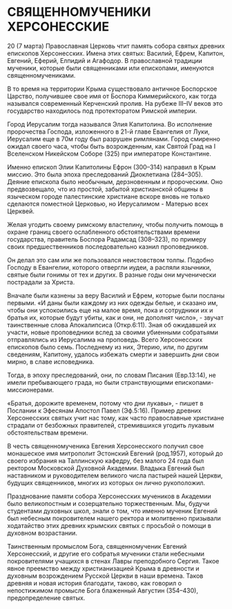 # СВЯЩЕННОМУЧЕНИКИ ХЕРСОНЕССКИЕ

20 (7 марта) Православная Церковь чтит память собора святых древних епископов Херсонесских. Имена этих святых: Василий, Ефрем, Капитон, Евгений, Еферий, Елпидий и Агафодор. В православной традиции мученики, которые были священниками или епископами, именуются священномучениками.

В то время на территории Крыма существовало античное Боспорское Царство, получившее свое имя от Боспора Киммерийского, как тогда назывался современный Керченский пролив. На рубеже III–IV веков это государство находилось под протекторатом Римской империи.

Город Иерусалим тогда назывался Элия Капитолина. Во исполнение пророчества Господа, изложенного в 21-й главе Евангелия от Луки, Иерусалим еще в 70м году был разрушен римлянами. Город смиренно ожидал своего часа, чтобы быть возрожденным, как Святой Град на I Вселенском Никейском Соборе (325) при императоре Константине.

Именно епископ Элии Капитолины Ефрон (300–314) направил в Крым миссию. Это была эпоха преследований Диоклетиана (284–305). Деяние епископа было необычным, дерзновенным и пророческим. Оно предвозвещало, что из простой, забытой христианской общины в языческом городе палестинские христиане вскоре вновь не только сделаются поместной Церковью, но Иерусалимом - Матерью всех Церквей.

Желая угодить своему римскому властелину, чтобы получить помощь в охране границ своего ослабленного обстоятельствами времени государства, правитель Боспора Радамсад (308–323), по примеру своих предшественников последовательно казнил проповедников.

Он делал это сам или же пользовался неистовством толпы. Подобно Господу в Евангелии, которого отвергли иудеи, а распяли язычники, святые были гонимы от тех и других. В разные годы они мученически пострадали за Христа.

Вначале были казнены за веру Василий и Ефрем, которые были посланы первыми. «И даны были каждому из них одежды белые, и сказано им, чтобы они успокоились еще на малое время, пока и сотрудники их и братья их, которые будут убиты, как и они, не дополнят число», - звучат таинственные слова Апокалипсиса (Откр.6:11). Зная об ожидавшей их участи, новые проповедники вслед за своими убиенными собратьями отправлялись из Иерусалима на проповедь. Всего Херсонесских епископов было семь. Последнему из них, Этерию, или, по другим сведениям, Капитону, удалось избежать смерти и завершить дни свои мирно, в славе исповедника.

Тогда, в эпоху преследований, они, по словам Писания (Евр.13:14), не имели пребывающего града, но были странствующими епископами-миссионерами.

«Братья, дорожите временем, потому что дни лукавы», - пишет в Послании к Эфесянам Апостол Павел (Эф.5:16). Пример древних Херсонесских святых учит нас тому, как часто православные христиане страдали от безбожных правителей, стремившихся угодить лукавым обстоятельствам времени.

В честь священномученика Евгения Херсонесского получил свое монашеское имя митрополит Эстонский Евгений (род.1957), который до своего избрания на Таллинскую кафедру, без малого 24 года был ректором Московской Духовной Академии. Владыка Евгений был наставником и руководителем великого числа пастырей нашей Церкви, будущих священников, многих из которых он лично рукоположил.

Празднование памяти собора Херсонесских мучеников в Академии было великопостным и созерцательно торжественным. Мы, будучи студентами духовных школ, знали о том, что именно мученик Евгений был небесным покровителем нашего ректора и молитвенно призывали ходатайство этих древних крымских святых с просьбой о помощи в духовном возрастании.

Таинственным промыслом Бога, священномученик Евгений Херсонесский, и другие его собратья мученики стали небесными покровителями учащихся в стенах Лавры преподобного Сергия. Такое явное преемство между христианизацией Крыма в древности и духовным возрождением Русской Церкви в наши времена. Таков древняя и новая история благодати, таково, как говорил о непостижимом промысле Бога блаженный Августин (354–430), предопределение святых.
